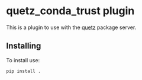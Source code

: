 # quetz_conda_trust plugin

This is a plugin to use with the [quetz](https://github.com/mamba-org/quetz) package server.


## Installing

To install use:

```
pip install .
```
